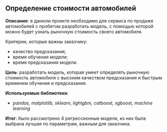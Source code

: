 ## Определение стоимости автомобилей

**Описание**: в данном проекте необходимо для сервиса по продаже автомобилей с пробегом разработать модель, с помощью которой можно будет узнать рыночную стоимость своего автомобиля. 

Критерии, которые важны заказчику:
* качество предсказания;
* время обучения модели;
* время предсказания модели.

**Цель**: разработать модель, которая умеет определять рыночную стоимость автомобиля с высоким качеством предсказания и быстрым временем обучения и предсказания.

**Используемые библиотеки**:
* _pandas, matplotlib, sklearn, lightgbm, catboost, xgboost, machine learning_

**Итог**: было рассмотрено 4 регрессионные модели, из них была выбрана лучшая по параметрам, важным для заказчика. 
